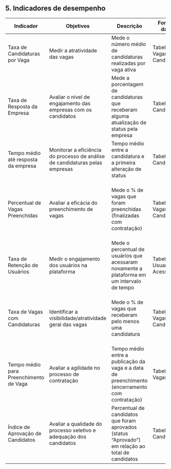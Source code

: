 ## 5. Indicadores de desempenho

| **Indicador** | **Objetivos** | **Descrição** | **Fonte de dados** | **Fórmula de cálculo** |
| ---           | ---           | ---           | ---             | ---             |
| Taxa de Candidaturas por Vaga | Medir a atratividade das vagas | Mede o número médio de candidaturas realizadas por vaga ativa | Tabelas: Vagas, Candidaturas | (número total de candidaturas / número total de vagas ativas) |
| Taxa de Resposta da Empresa | Avaliar o nível de engajamento das empresas com os candidatos| Mede a porcentagem de candidaturas que receberam alguma atualização de status pela empresa | Tabelas: Candidaturas | ((número de candidaturas com status atualizado / número total de candidaturas) * 100 |
| Tempo médio até resposta da empresa | Monitorar a eficiência do processo de análise de candidaturas pelas empresas | Tempo médio entre a candidatura e a primeira alteração de status | Tabela: Candidaturas | (Média(data de atualização do status - data de candidatura) |
| Percentual de Vagas Preenchidas | Avaliar a eficácia do preenchimento de vagas | Mede o % de vagas que foram preenchidas (finalizadas com contratação) | Tabelas: Vagas, Candidaturas | (número de vagas com status “preenchida” / número total de vagas ativas ou encerradas) * 100 |
| Taxa de Retenção de Usuários | Medir o engajamento dos usuários na plataforma | Mede o percentual de usuários que acessaram novamente a plataforma em um intervalo de tempo | Tabela: Usuarios, Acessos | (número de usuários que retornaram no mês / número total de usuários no mês) * 100 |
| Taxa de Vagas com Candidaturas | Identificar a visibilidade/atratividade geral das vagas | Mede o % de vagas que receberam pelo menos uma candidatura | Tabelas: Vagas, Candidaturas | (número de vagas com pelo menos uma candidatura / número total de vagas) * 100 |
| Tempo médio para Preenchimento de Vaga | Avaliar a agilidade no processo de contratação | Tempo médio entre a publicação da vaga e a data de preenchimento (encerramento com contratação) | Tabela: Vagas | Média(data de preenchimento - data de publicação) |
| Índice de Aprovação de Candidatos | Avaliar a qualidade do processo seletivo e adequação dos candidatos | Percentual de candidatos que foram aprovados (status “Aprovado”) em relação ao total de candidatos | Tabela: Candidaturas | (número de candidaturas aprovadas / número total de candidaturas) * 100 |

